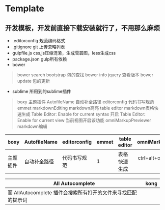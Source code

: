 <!-- TOC -->
# Template
## 开发模板，开发前直接下载安装就行了，不用那么麻烦

- .editorconfig   规范编码格式
- .gitignore git  上传忽略列表
- gulpfile.js   css,js压缩混淆，生成雪碧图，less生成css
- package.json   gulp所有依赖
- bower  
> bower search bootstrap  包的查找
> bower info jquery 查看版本
> bower update 包的更新
- sublime 所用到的sublime插件
> boxy 主题插件
> AutofileName 自动补全路径
> editorconfig 代码书写规范
> emmet 
> markdownEditing markdown高亮
> table editor markdown表格快速生成   Table Editor: Enable for current syntax 开启 Table Editor: Enable for current view 当前视图开启该功能
> omniMarkupPreviewer  markdown编辑

| boxy       | AutofileName   | editorconfig   | emmet   | table editor   | omniMarkupPreviewer     |
| ---------- | -------------- | -------------- | ------- | -------------- | :---------------------: |
| 主题插件   | 自动补全路径   | 代码书写规范   | 1       | 表格快速生成   | ctrl+alt+o markdown浏览 |




|                        All Autocomplete                       | kong |
|---------------------------------------------------------------|------|
| 而 AllAutocomplete 插件会搜索所有打开的文件来寻找匹配的提示词 |      |
